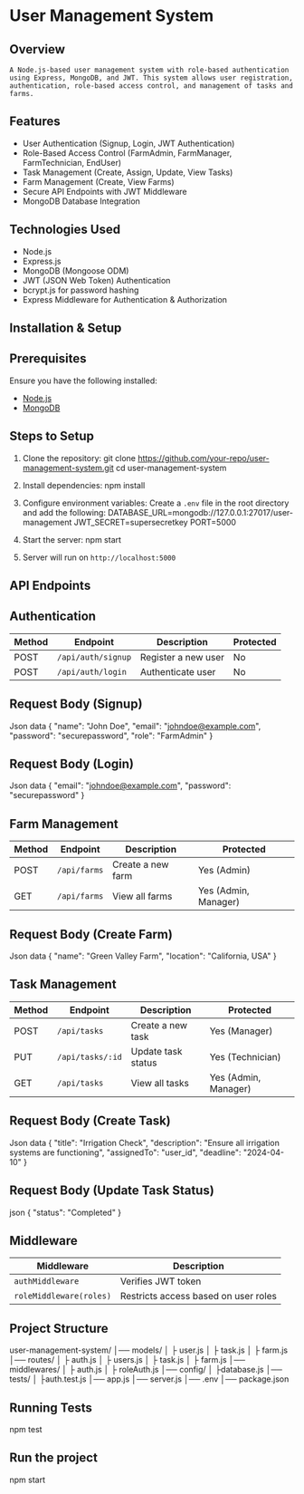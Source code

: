 # User Management System
## Overview
    A Node.js-based user management system with role-based authentication using Express, MongoDB, and JWT. This system allows user registration, authentication, role-based access control, and management of tasks and farms.
## Features
- User Authentication (Signup, Login, JWT Authentication)
- Role-Based Access Control (FarmAdmin, FarmManager, FarmTechnician, EndUser)
- Task Management (Create, Assign, Update, View Tasks)
- Farm Management (Create, View Farms)
- Secure API Endpoints with JWT Middleware
- MongoDB Database Integration
## Technologies Used
- Node.js
- Express.js
- MongoDB (Mongoose ODM)
- JWT (JSON Web Token) Authentication
- bcrypt.js for password hashing
- Express Middleware for Authentication & Authorization
## Installation & Setup
## Prerequisites
Ensure you have the following installed:
- [Node.js](https://nodejs.org/)
- [MongoDB](https://www.mongodb.com/try/download/community)
## Steps to Setup
1. Clone the repository:
   git clone https://github.com/your-repo/user-management-system.git
   cd user-management-system

2. Install dependencies:
   npm install
3. Configure environment variables:
   Create a `.env` file in the root directory and add the following:
   DATABASE_URL=mongodb://127.0.0.1:27017/user-management
   JWT_SECRET=supersecretkey
   PORT=5000
4. Start the server:
   npm start
5. Server will run on `http://localhost:5000`

## API Endpoints
## Authentication

| Method | Endpoint          | Description         | Protected |
|--------|------------------|---------------------|-----------|
| POST   | `/api/auth/signup` | Register a new user | No        |
| POST   | `/api/auth/login`  | Authenticate user   | No        |

## Request Body (Signup)
Json data
{
  "name": "John Doe",
  "email": "johndoe@example.com",
  "password": "securepassword",
  "role": "FarmAdmin"
}

## Request Body (Login)
Json data
{
  "email": "johndoe@example.com",
  "password": "securepassword"
}

## Farm Management
| Method | Endpoint     | Description              | Protected |
|--------|-------------|--------------------------|-----------|
| POST   | `/api/farms` | Create a new farm        | Yes (Admin) |
| GET    | `/api/farms` | View all farms          | Yes (Admin, Manager) |
 
## Request Body (Create Farm)
Json data
{
  "name": "Green Valley Farm",
  "location": "California, USA"
}
## Task Management
| Method | Endpoint          | Description         | Protected |
|--------|------------------|---------------------|-----------|
| POST   | `/api/tasks` | Create a new task  | Yes (Manager) |
| PUT    | `/api/tasks/:id` | Update task status | Yes (Technician) |
| GET    | `/api/tasks` | View all tasks | Yes (Admin, Manager) |

## Request Body (Create Task)
Json data
{
  "title": "Irrigation Check",
  "description": "Ensure all irrigation systems are functioning",
  "assignedTo": "user_id",
  "deadline": "2024-04-10"
}
## Request Body (Update Task Status)
json
{
  "status": "Completed"
}
 
## Middleware
| Middleware | Description |
|------------|-------------|
| `authMiddleware` | Verifies JWT token |
| `roleMiddleware(roles)` | Restricts access based on user roles |

## Project Structure
user-management-system/
│── models/
│   ├ user.js
│   ├ task.js
│   ├ farm.js
│── routes/
│   ├ auth.js
│   ├ users.js
│   ├ task.js
│   ├ farm.js
│── middlewares/
│   ├ auth.js
│   ├ roleAuth.js
│── config/
│   ├database.js
│── tests/
│   ├auth.test.js
│── app.js
│── server.js
│── .env
│── package.json
## Running Tests
npm test

## Run the project
npm start


